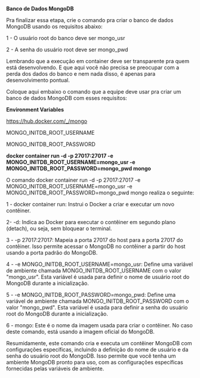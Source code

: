 **Banco de Dados MongoDB**

Pra finalizar essa etapa, crie o comando pra criar o banco de dados MongoDB usando os requisitos abaixo:

1 - O usuário root do banco deve ser mongo_usr

2 - A senha do usuário root deve ser mongo_pwd

Lembrando que a execução em container deve ser transparente pra quem está desenvolvendo. E que aqui você não precisa se preocupar com a perda dos dados do banco e nem nada disso, é apenas para desenvolvimento pontual.

Coloque aqui embaixo o comando que a equipe deve usar pra criar um banco de dados MongoDB com esses requisitos:

**Environment Variables**

https://hub.docker.com/_/mongo

MONGO_INITDB_ROOT_USERNAME

MONGO_INITDB_ROOT_PASSWORD

**docker container run -d -p 27017:27017 -e MONGO_INITDB_ROOT_USERNAME=mongo_usr -e MONGO_INITDB_ROOT_PASSWORD=mongo_pwd mongo**

O comando docker container run -d -p 27017:27017 -e MONGO_INITDB_ROOT_USERNAME=mongo_usr -e MONGO_INITDB_ROOT_PASSWORD=mongo_pwd mongo realiza o seguinte:

1 - docker container run: Instrui o Docker a criar e executar um novo contêiner.

2- -d: Indica ao Docker para executar o contêiner em segundo plano (detach), ou seja, sem bloquear o terminal.

3 - -p 27017:27017: Mapeia a porta 27017 do host para a porta 27017 do contêiner. Isso permite acessar o MongoDB no contêiner a partir do host usando a porta padrão do MongoDB.

4 - -e MONGO_INITDB_ROOT_USERNAME=mongo_usr: Define uma variável de ambiente chamada MONGO_INITDB_ROOT_USERNAME com o valor "mongo_usr". Esta variável é usada para definir o nome de usuário root do MongoDB durante a inicialização.

5 - -e MONGO_INITDB_ROOT_PASSWORD=mongo_pwd: Define uma variável de ambiente chamada MONGO_INITDB_ROOT_PASSWORD com o valor "mongo_pwd". Esta variável é usada para definir a senha do usuário root do MongoDB durante a inicialização.

6 - mongo: Este é o nome da imagem usada para criar o contêiner. No caso deste comando, está usando a imagem oficial do MongoDB.

Resumidamente, este comando cria e executa um contêiner MongoDB com configurações específicas, incluindo a definição do nome de usuário e da senha do usuário root do MongoDB. Isso permite que você tenha um ambiente MongoDB pronto para uso, com as configurações específicas fornecidas pelas variáveis de ambiente.
